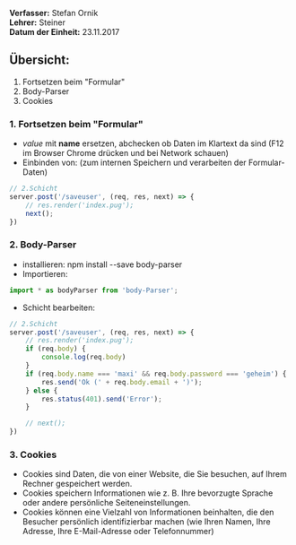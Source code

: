 **Verfasser:** Stefan Ornik   
**Lehrer:** Steiner   
**Datum der Einheit:** 23.11.2017
   
## Übersicht: 

1. Fortsetzen beim "Formular"
2. Body-Parser 
3. Cookies


### 1. Fortsetzen beim "Formular"
- _value_ mit **name** ersetzen, abchecken ob Daten im Klartext da sind (F12 im Browser Chrome drücken und bei Network schauen)
- Einbinden von: (zum internen Speichern und verarbeiten der Formular-Daten)
```javascript
// 2.Schicht
server.post('/saveuser', (req, res, next) => {
    // res.render('index.pug');
    next();
})
```




### 2. Body-Parser
- installieren: npm install --save body-parser
- Importieren:
```javascript 
import * as bodyParser from 'body-Parser';
```
- Schicht bearbeiten:
```javascript
// 2.Schicht
server.post('/saveuser', (req, res, next) => {
    // res.render('index.pug');
    if (req.body) {
        console.log(req.body)
    }
    if (req.body.name === 'maxi' && req.body.password === 'geheim') {
        res.send('Ok (' + req.body.email + ')');
    } else {
        res.status(401).send('Error');
    }

    // next();
})
```
### 3. Cookies

- Cookies sind Daten, die von einer Website, die Sie besuchen, auf Ihrem Rechner gespeichert werden. 
- Cookies speichern Informationen wie z. B. Ihre bevorzugte Sprache oder andere persönliche Seiteneinstellungen.
- Cookies können eine Vielzahl von Informationen beinhalten, die den Besucher persönlich identifizierbar machen (wie Ihren Namen, Ihre Adresse, Ihre E-Mail-Adresse oder Telefonnummer)
